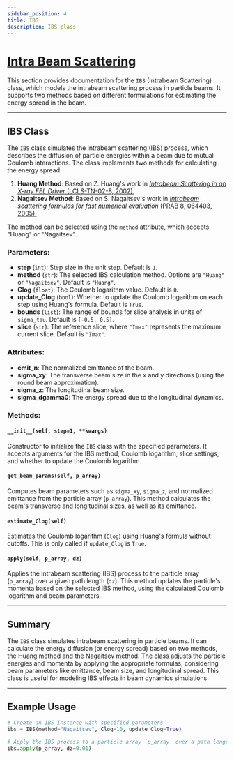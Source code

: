 ```yaml
---
sidebar_position: 4
title: IBS
description: IBS class
---
```


# [Intra Beam Scattering](https://github.com/ocelot-collab/ocelot/blob/master/ocelot/cpbd/physics_proc.py#L642)

This section provides documentation for the `IBS` (Intrabeam Scattering) class, which models the intrabeam scattering process in particle beams. It supports two methods based on different formulations for estimating the energy spread in the beam.

---

## IBS Class

The `IBS` class simulates the intrabeam scattering (IBS) process, which describes the diffusion of particle energies within a beam due to mutual Coulomb interactions. The class implements two methods for calculating the energy spread:
1. **Huang Method**: Based on Z. Huang's work in [*Intrabeam Scattering in an X-ray FEL Driver* (LCLS-TN-02-8, 2002).](https://www-ssrl.slac.stanford.edu/lcls/technotes/LCLS-TN-02-8.pdf)
2. **Nagaitsev Method**: Based on S. Nagaitsev's work in [*Intrabeam scattering formulas for fast numerical evaluation* (PRAB 8, 064403, 2005).](https://journals.aps.org/prab/abstract/10.1103/PhysRevSTAB.8.064403)

The method can be selected using the `method` attribute, which accepts "Huang" or "Nagaitsev".

### Parameters:
- **step** (`int`): Step size in the unit step. Default is `1`.
- **method** (`str`): The selected IBS calculation method. Options are `"Huang"` or `"Nagaitsev"`. Default is `"Huang"`.
- **Clog** (`float`): The Coulomb logarithm value. Default is `8`.
- **update_Clog** (`bool`): Whether to update the Coulomb logarithm on each step using Huang's formula. Default is `True`.
- **bounds** (`list`): The range of bounds for slice analysis in units of `sigma_tau`. Default is `[-0.5, 0.5]`.
- **slice** (`str`): The reference slice, where `"Imax"` represents the maximum current slice. Default is `"Imax"`.

### Attributes:
- **emit_n**: The normalized emittance of the beam.
- **sigma_xy**: The transverse beam size in the x and y directions (using the round beam approximation).
- **sigma_z**: The longitudinal beam size.
- **sigma_dgamma0**: The energy spread due to the longitudinal dynamics.

### Methods:

#### `__init__(self, step=1, **kwargs)`
Constructor to initialize the `IBS` class with the specified parameters. It accepts arguments for the IBS method, Coulomb logarithm, slice settings, and whether to update the Coulomb logarithm.

#### `get_beam_params(self, p_array)`
Computes beam parameters such as `sigma_xy`, `sigma_z`, and normalized emittance from the particle array (`p_array`). This method calculates the beam's transverse and longitudinal sizes, as well as its emittance.

#### `estimate_Clog(self)`
Estimates the Coulomb logarithm (`Clog`) using Huang's formula without cutoffs. This is only called if `update_Clog` is `True`.

#### `apply(self, p_array, dz)`
Applies the intrabeam scattering (IBS) process to the particle array (`p_array`) over a given path length (`dz`). This method updates the particle's momenta based on the selected IBS method, using the calculated Coulomb logarithm and beam parameters.

---

## Summary

The `IBS` class simulates intrabeam scattering in particle beams. It can calculate the energy diffusion (or energy spread) based on two methods, the Huang method and the Nagaitsev method. The class adjusts the particle energies and momenta by applying the appropriate formulas, considering beam parameters like emittance, beam size, and longitudinal spread. This class is useful for modeling IBS effects in beam dynamics simulations.

---

## Example Usage

```python
# Create an IBS instance with specified parameters
ibs = IBS(method="Nagaitsev", Clog=10, update_Clog=True)

# Apply the IBS process to a particle array `p_array` over a path length `dz`
ibs.apply(p_array, dz=0.01)